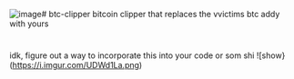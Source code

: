 ![image](https://github.com/equitysucks/btc-clipper/assets/112670162/00b310d4-f286-44cc-b7d6-48bb7d8826ee)# btc-clipper
bitcoin clipper that replaces the vvictims btc addy with yours

#
idk, figure out a way to incorporate this into your code or som shi
![show}(https://i.imgur.com/UDWd1La.png)
